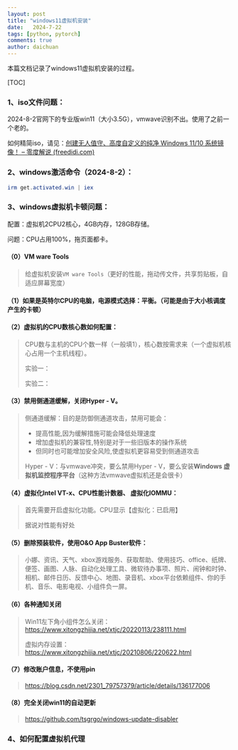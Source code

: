 ```yaml
---
layout: post
title: "windows11虚拟机安装"
date:   2024-7-22
tags: [python, pytorch]
comments: true
author: daichuan
---
```


本篇文档记录了windows11虚拟机安装的过程。

<!-- more -->

[TOC]

### 1、iso文件问题：

2024-8-2官网下的专业版win11（大小3.5G），vmwave识别不出。使用了之前一个老的。

如何精简iso，请见：[创建无人值守、高度自定义的纯净 Windows 11/10 系统镜像！ – 零度解说 (freedidi.com)](https://www.freedidi.com/13121.html)

### 2、windows激活命令（2024-8-2）：

```powershell
irm get.activated.win | iex
```

### 3、windows虚拟机卡顿问题：

配置：虚拟机2CPU2核心，4GB内存，128GB存储。

问题：CPU占用100%，拖页面都卡。

#### （0）VM ware Tools

> 给虚拟机安装`VM ware Tools`（更好的性能，拖动传文件，共享剪贴板，自适应屏幕宽度）

#### （1）如果是英特尔CPU的电脑，电源模式选择：**平衡**。（可能是由于大小核调度产生的卡顿）

#### （2）虚拟机的CPU数核心数如何配置：

> CPU数与主机的CPU个数一样（一般填1），核心数按需求来（一个虚拟机核心占用一个主机线程）。
>
> 实验一：
>
> 实验二：

#### （3）禁用侧通道缓解，关闭Hyper - V。

>侧通道缓解：目的是防御侧通道攻击，禁用可能会：
>
>- 提高性能,因为缓解措施可能会降低处理速度
>- 增加虚拟机的兼容性,特别是对于一些旧版本的操作系统
>- 但同时也可能增加安全风险,使虚拟机更容易受到侧通道攻击
>
>Hyper - V：与vmwave冲突，要么禁用Hyper - V，要么安装**Windows 虚拟机监控程序平台**（这种方法vmwave虚拟机还是会很卡）

#### （4）虚拟化Intel VT-x、CPU性能计数器、 虚拟化IOMMU：

>首先需要开启虚拟化功能。CPU显示【虚拟化：已启用】
>
>据说对性能有好处

#### （5）删除预装软件，使用O&O App Buster软件：

>小娜、资讯、天气、xbox游戏服务、获取帮助、使用技巧、office、纸牌、便签、画图、人脉、自动化处理工具、微软待办事项、照片、闹钟和时钟、相机、邮件日历、反馈中心、地图、录音机、xbox平台依赖组件、你的手机、音乐、电影电视、小组件负一屏。
>

#### （6）各种通知关闭

>Win11左下角小组件怎么关闭：https://www.xitongzhijia.net/xtjc/20220113/238111.html
>
>虚拟内存设置：https://www.xitongzhijia.net/xtjc/20210806/220622.html

#### （7）修改账户信息，不使用pin

>https://blog.csdn.net/2301_79757379/article/details/136177006

#### （8）完全关闭win11的自动更新

>https://github.com/tsgrgo/windows-update-disabler

### 4、如何配置虚拟机代理

